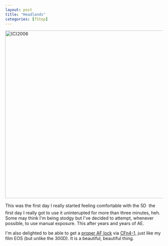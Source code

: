 ```yaml
---
layout: post
title: "Headlands"
categories: [fStop]
---
```

<img title="(C)2006" src="http://www.botzilla.com/blog/pix2006/IMG_6429.jpg" width="807" height="538" border="0" />

This was the first day I really started feeling comfortable with the 5D &#151; the first day I really got to use it uninterupted for more than three minutes, heh. Some may think I'm being stodgy but I've decided to attempt, whenever possible, to use manual exposure. This after years and years of AE.

I'm also delighted to be able to get a <a href="/blog/archives/000378.html">proper AF lock</a> via <a href="http://photography-on-the.net/forum/showthread.php?t=46965">CFn4-1,</a> just like my film EOS (but unlike the 300D). It is a beautiful, beautiful thing.

<!--more-->

